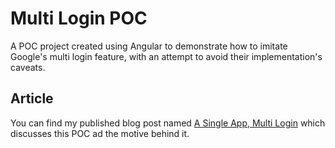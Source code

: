 # Multi Login POC

A POC project created using Angular to demonstrate how to imitate Google's multi login feature, with an attempt to avoid their implementation's caveats.

## Article

You can find my published blog post named [A Single App, Multi Login](https://bilalkhoukhi.com/blog/single-app-multi-login) which discusses this POC ad the motive behind it. 
